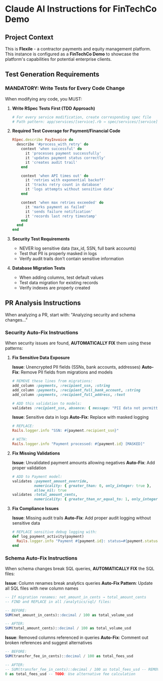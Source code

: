 # Claude AI Instructions for FinTechCo Demo

## Project Context

This is **Flexile** - a contractor payments and equity management platform. This instance is configured as a **FinTechCo Demo** to showcase the platform's capabilities for potential enterprise clients.

## Test Generation Requirements

### MANDATORY: Write Tests for Every Code Change

When modifying any code, you MUST:

1. **Write RSpec Tests First (TDD Approach)**

   ```ruby
   # For every service modification, create corresponding spec file
   # Path pattern: app/services/[service].rb → spec/services/[service]_spec.rb
   ```

2. **Required Test Coverage for Payment/Financial Code**

   ```ruby
   RSpec.describe PayInvoice do
     describe '#process_with_retry' do
       context 'when successful' do
         it 'processes payment successfully'
         it 'updates payment status correctly'
         it 'creates audit trail'
       end

       context 'when API times out' do
         it 'retries with exponential backoff'
         it 'tracks retry count in database'
         it 'logs attempts without sensitive data'
       end

       context 'when max retries exceeded' do
         it 'marks payment as failed'
         it 'sends failure notification'
         it 'records last retry timestamp'
       end
     end
   end
   ```

3. **Security Test Requirements**

   - NEVER log sensitive data (tax_id, SSN, full bank accounts)
   - Test that PII is properly masked in logs
   - Verify audit trails don't contain sensitive information

4. **Database Migration Tests**
   - When adding columns, test default values
   - Test data migration for existing records
   - Verify indexes are properly created

## PR Analysis Instructions

When analyzing a PR, start with: "Analyzing security and schema changes..."

### Security Auto-Fix Instructions

When security issues are found, **AUTOMATICALLY FIX** them using these patterns:

1. **Fix Sensitive Data Exposure**

   **Issue**: Unencrypted PII fields (SSNs, bank accounts, addresses)
   **Auto-Fix**: Remove PII fields from migrations and models

   ```ruby
   # REMOVE these lines from migrations:
   add_column :payments, :recipient_ssn, :string
   add_column :payments, :recipient_full_bank_account, :string
   add_column :payments, :recipient_full_address, :text

   # ADD this validation to models:
   validates :recipient_ssn, absence: { message: "PII data not permitted" }
   ```

   **Issue**: Sensitive data in logs
   **Auto-Fix**: Replace with masked logging

   ```ruby
   # REPLACE:
   Rails.logger.info "SSN: #{payment.recipient_ssn}"

   # WITH:
   Rails.logger.info "Payment processed: #{payment.id} [MASKED]"
   ```

2. **Fix Missing Validations**

   **Issue**: Unvalidated payment amounts allowing negatives
   **Auto-Fix**: Add proper validation

   ```ruby
   # ADD to Payment model:
   validates :payment_amount_override,
             numericality: { greater_than: 0, only_integer: true },
             allow_nil: true
   validates :total_amount_cents,
             numericality: { greater_than_or_equal_to: 1, only_integer: true }
   ```

3. **Fix Compliance Issues**

   **Issue**: Missing audit trails
   **Auto-Fix**: Add proper audit logging without sensitive data

   ```ruby
   # REPLACE sensitive debug logging with:
   def log_payment_activity(payment)
     Rails.logger.info "Payment #{payment.id}: status=#{payment.status}, amount=[MASKED]"
   end
   ```

### Schema Auto-Fix Instructions

When schema changes break SQL queries, **AUTOMATICALLY FIX** the SQL files:

**Issue**: Column renames break analytics queries
**Auto-Fix Pattern**: Update all SQL files with new column names

```sql
-- If migration renames: net_amount_in_cents → total_amount_cents
-- FIND and REPLACE in all /analytics/sql/ files:

-- BEFORE:
SUM(net_amount_in_cents)::decimal / 100 as total_volume_usd

-- AFTER:
SUM(total_amount_cents)::decimal / 100 as total_volume_usd
```

**Issue**: Removed columns referenced in queries
**Auto-Fix**: Comment out broken references and suggest alternatives

```sql
-- BEFORE:
SUM(transfer_fee_in_cents)::decimal / 100 as total_fees_usd

-- AFTER:
-- SUM(transfer_fee_in_cents)::decimal / 100 as total_fees_usd -- REMOVED: column no longer exists
0 as total_fees_usd -- TODO: Use alternative fee calculation
```
